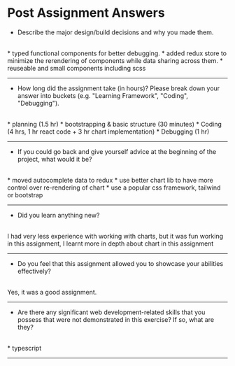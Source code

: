 # Post Assignment Answers

* Describe the major design/build decisions and why you made them.
<br/>
  * typed functional components for better debugging.
  * added redux store to minimize the rerendering of components while data sharing across them.
  * reuseable and small components including scss
<hr/>

* How long did the assignment take (in hours)? Please break down your answer into buckets (e.g. "Learning Framework", "Coding", "Debugging").
<br/>
  * planning (1.5 hr)
  * bootstrapping & basic structure (30 minutes)
  * Coding (4 hrs, 1 hr react code + 3 hr chart implementation)
  * Debugging (1 hr)
<hr/>

* If you could go back and give yourself advice at the beginning of the project, what would it be?
<br/>
  * moved autocomplete data to redux
  * use better chart lib to have more control over re-rendering of chart
  * use a popular css framework, tailwind or bootstrap
  
<hr/>

* Did you learn anything new?
<br/>
  I had very less experience with working with charts, but it was fun working in this assignment, I learnt more in depth about chart in this assignment
<hr/>

* Do you feel that this assignment allowed you to showcase your abilities effectively?
<br/>
  Yes, it was a good assignment.
<hr/>

* Are there any significant web development-related skills that you possess that were not demonstrated in this exercise? If so, what are they?
<br/>
  * typescript
<hr/>